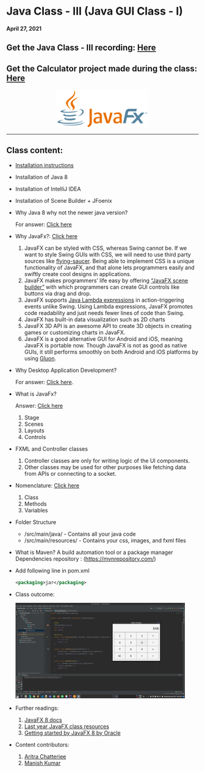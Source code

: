 # Java Class - III (Java GUI Class - I)

#### April 27, 2021

## Get the Java Class - III recording: [Here](https://drive.google.com/file/d/15f4Jlyz7oUaicB82MQQfE8ZeGKO6FtbW/view?usp=sharing)

## Get the Calculator project made during the class: [Here](TestCalculator)

<div align="center"><img src="./img/JavaFX_Logo.png" alt="Java logo" height=100/></div>

<hr>

## Class content:

-   [Installation instructions](https://docs.google.com/document/d/1MrsuUJ05V6GazqPcjNPifAi3UjLHhCnU4QiN-4fvJyc/edit?usp=sharing)
-   Installation of Java 8
-   Installation of IntelliJ IDEA
-   Installation of Scene Builder + JFoenix
-   Why Java 8 why not the newer java version?

    For answer: [Click here](https://dzone.com/articles/a-guide-to-java-versions-and-features)

-   Why JavaFx?: [Click here](https://medium.com/@shanekhantsoemoe98/why-should-i-use-javafx-42e41d485178)
    1.  JavaFX can be styled with CSS, whereas Swing cannot be. If we want to style Swing GUIs with CSS, we will need to use third party sources like [flying-saucer](https://code.google.com/archive/p/flying-saucer/). Being able to implement CSS is a unique functionality of JavaFX, and that alone lets programmers easily and swiftly create cool designs in applications.
    2.  JavaFX makes programmers’ life easy by offering [“JavaFX scene builder”](http://www.oracle.com/technetwork/java/javase/downloads/sb2download-2177776.html) with which programmers can create GUI controls like buttons via drag and drop.
    3.  JavaFX supports [Java Lambda expressions](https://docs.oracle.com/javase/tutorial/java/javaOO/lambdaexpressions.html) in action-triggering events unlike Swing. Using Lambda expressions, JavaFX promotes code readability and just needs fewer lines of code than Swing.
    4.  JavaFX has built-in data visualization such as 2D charts
    5.  JavaFX 3D API is an awesome API to create 3D objects in creating games or customizing charts in JavaFX.
    6.  JavaFX is a good alternative GUI for Android and iOS, meaning JavaFX is portable now. Though JavaFX is not as good as native GUIs, it still performs smoothly on both Android and iOS platforms by using [Gluon](http://gluonhq.com/javafx-3d-now-available-android-ios/).

-   Why Desktop Application Development?

    For answer: [Click here](https://www.noodle.com/articles/how-to-become-a-desktop-developer-desktop-is-not-dead).

-   What is JavaFx?
    
    Answer: [Click here](http://tutorials.jenkov.com/javafx/overview.html)

    1.  Stage
    2.  Scenes
    3.  Layouts
    4.  Controls

-   FXML and Controller classes

    1.  Controller classes are only for writing logic of the UI components.
    2.  Other classes may be used for other purposes like fetching data from APIs or connecting to a socket.
    
-   Nomenclature: [Click here](https://www.javatpoint.com/java-naming-conventions)
    1.  Class
    2.  Methods
    3.  Variables

-   Folder Structure
    -   <projectdir>/src/main/java/ - Contains all your java code
    -   <projectdir>/src/main/resources/ - Contains your css, images, and fxml files

-   What is Maven?
    A build automation tool or a package manager 
    Dependencies repository : (https://mvnrepository.com/) 

-   Add following line in pom.xml
    ```xml
    <packaging>jar</packaging>
    ```
-   Class outcome:

    <img src="./img/Screenshot_Calc.png" alt="Calculator in IntelliJ Idea" height=250/>

-   Further readings:
    1. [JavaFX 8 docs](https://docs.oracle.com/javase/8/javafx/api/toc.htm)
    2. [Last year JavaFX class resources](https://github.com/CC-MNNIT/2020-21-Classes/tree/master/Java/2020_10_05_Java-Class-9)
    3. [Getting started by JavaFX 8 by Oracle](https://drive.google.com/file/d/1-uDCPiW9WYFVsJBq4V7e-S3gDPNWxgnq/view?usp=sharing)

-   Content contributors:
    1. [Aritra Chatterjee](https://github.com/Arc29)
    2. [Manish Kumar](https://github.com/thisismanishkumar)
